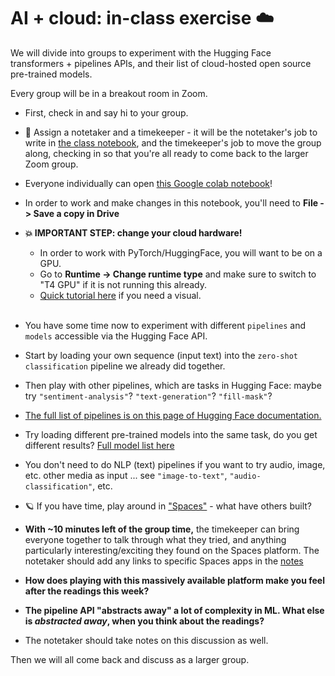 # AI + cloud: in-class exercise ☁️

We will divide into groups to experiment with the Hugging Face transformers + pipelines APIs, and their list of cloud-hosted open source pre-trained models. 

Every group will be in a breakout room in Zoom. 
- First, check in and say hi to your group.
- 📝 Assign a notetaker and a timekeeper - it will be the notetaker's job to write in [the class notebook](https://pad.riseup.net/p/7mHsw1gcEx28R7i4Ws_t-keep), and the timekeeper's job to move the group along, checking in so that you're all ready to come back to the larger Zoom group.
- Everyone individually can open [this Google colab notebook](https://colab.research.google.com/github/mab253/bigdata_spring25/blob/main/week8/huggingface_bigdata_in_class.ipynb)!
- In order to work and make changes in this notebook, you'll need to **File -> Save a copy in Drive**
- **💥 IMPORTANT STEP: change your cloud hardware!**
  - In order to work with PyTorch/HuggingFace, you will want to be on a GPU.
  - Go to **Runtime -> Change runtime type** and make sure to switch to "T4 GPU" if it is not running this already.
  - [Quick tutorial here](https://drlee.io/utilizing-gpu-and-tpu-for-free-on-google-colab-a-comprehensive-guide-fe2841592851) if you need a visual.
<br></br>

- You have some time now to experiment with different `pipelines` and `models` accessible via the Hugging Face API.
- Start by loading your own sequence (input text) into the `zero-shot classification` pipeline we already did together.
- Then play with other pipelines, which are tasks in Hugging Face: maybe try `"sentiment-analysis"`? `"text-generation"`? `"fill-mask"`?
- [The full list of pipelines is on this page of Hugging Face documentation.](https://huggingface.co/docs/transformers/v4.17.0/en/main_classes/pipelines)
- Try loading different pre-trained models into the same task, do you get different results? [Full model list here](https://huggingface.co/models)
- You don't need to do NLP (text) pipelines if you want to try audio, image, etc. other media as input ... see `"image-to-text"`, `"audio-classification"`, etc.
- 🪐 If you have time, play around in ["Spaces"](https://huggingface.co/spaces) - what have others built?

- **With ~10 minutes left of the group time,** the timekeeper can bring everyone together to talk through what they tried, and anything particularly interesting/exciting they found on the Spaces platform. The notetaker should add any links to specific Spaces apps in the [notes](https://pad.riseup.net/p/7mHsw1gcEx28R7i4Ws_t-keep)
- **How does playing with this massively available platform make you feel after the readings this week?**
- **The pipeline API "abstracts away" a lot of complexity in ML. What else is _abstracted away_, when you think about the readings?**
- The notetaker should take notes on this discussion as well.

Then we will all come back and discuss as a larger group.
    
